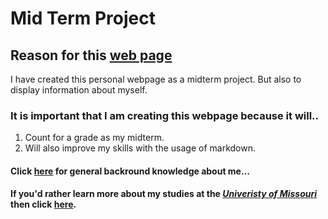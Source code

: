 # Mid Term Project

## Reason for this [web page](https://github.com/Tpack12/Midterm-Project/edit/main/Reason-for-web-page.md)

I have created this personal webpage as a midterm project.
But also to display information about myself.

### It is important that I am creating this webpage because it will..
1. Count for a grade as my midterm.
2. Will also improve my skills with the usage of markdown.

#### Click [here](https://github.com/Tpack12/Midterm-Project/edit/main/Information-about-Me.md) for general backround knowledge about me...

#### If you'd rather learn more about my studies at the [_Univeristy of Missouri_](https://missouri.edu) then click [here](https://github.com/Tpack12/Midterm-Project/edit/main/Studies.md).
